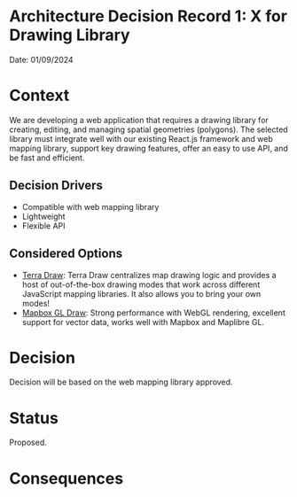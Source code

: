 # Architecture Decision Record 1: X for Drawing Library

Date: 01/09/2024

# Context

We are developing a web application that requires a drawing library for creating, editing, and managing spatial geometries (polygons). The selected library must integrate well with our existing React.js framework and web mapping library, support key drawing features, offer an easy to use API, and be fast and efficient.

## Decision Drivers

- Compatible with web mapping library
- Lightweight
- Flexible API

## Considered Options

- [Terra Draw](https://github.com/JamesLMilner/terra-draw): Terra Draw centralizes map drawing logic and provides a host of out-of-the-box drawing modes that work across different JavaScript mapping libraries. It also allows you to bring your own modes!
- [Mapbox GL Draw](https://github.com/mapbox/mapbox-gl-draw): Strong performance with WebGL rendering, excellent support for vector data, works well with Mapbox and Maplibre GL.

# Decision

Decision will be based on the web mapping library approved.

# Status

Proposed.

# Consequences
